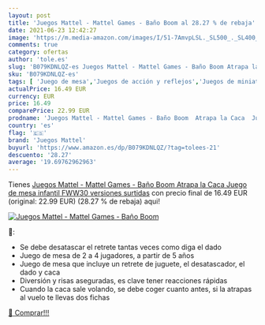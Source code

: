 ```yaml
---
layout: post
title: 'Juegos Mattel - Mattel Games - Baño Boom al 28.27 % de rebaja'
date: 2021-06-23 12:42:27
image: 'https://m.media-amazon.com/images/I/51-7AmvpLSL._SL500_._SL400_.jpg'
comments: true
category: ofertas
author: 'tole.es'
slug: 'B079KDNLQZ-es Juegos Mattel - Mattel Games - Baño Boom Atrapa la Caca...'
sku: 'B079KDNLQZ-es'
tags: [ 'Juego de mesa','Juegos de acción y reflejos','Juegos de miniaturas','Juegos de tablero','Juegos y accesorios para juegos','Juguetes','Juguetes y juegos','de','juego','juegos mattel','mattel','mesa', ]
actualPrice: 16.49 EUR
currency: EUR
price: 16.49
comparePrice: 22.99 EUR
prodname: 'Juegos Mattel - Mattel Games - Baño Boom  Atrapa la Caca  Juego de mesa infantil  FWW30   versiones surtidas'
country: 'es'
flag: '🇪🇸'
brand: 'Juegos Mattel'
buyurl: 'https://www.amazon.es/dp/B079KDNLQZ/?tag=tolees-21'
descuento: '28.27'
average: '19.69762962963'
---
```


Tienes [Juegos Mattel - Mattel Games - Baño Boom  Atrapa la Caca  Juego de mesa infantil  FWW30   versiones surtidas](https://www.amazon.es/dp/B079KDNLQZ/?tag=tolees-21) con precio final de  16.49 EUR (original: 22.99 EUR) (28.27 %  de rebaja) aqui!

[![Juegos Mattel - Mattel Games - Baño Boom](https://m.media-amazon.com/images/I/51-7AmvpLSL._SL500_._SL400_.jpg)](https://www.amazon.es/dp/B079KDNLQZ/?tag=tolees-21)

🔎:

- Se debe desatascar el retrete tantas veces como diga el dado
- Juego de mesa de 2 a 4 jugadores, a partir de 5 años
- Juego de mesa que incluye un retrete de juguete, el desatascador, el dado y caca
- Diversión y risas aseguradas, es clave tener reacciones rápidas
- Cuando la caca sale volando, se debe coger cuanto antes, si la atrapas al vuelo te llevas dos fichas

[🛒 Comprar!!!](https://www.amazon.es/dp/B079KDNLQZ/?tag=tolees-21)
